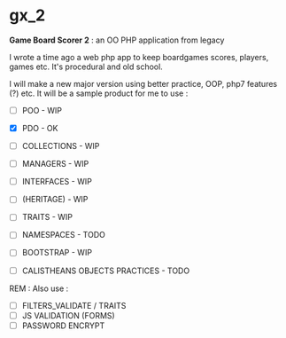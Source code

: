 # gx_2
**Game Board Scorer 2**  : an OO PHP application from legacy

I wrote a time ago a web php app to keep boardgames scores, players, games etc.
It's procedural and old school.

I will make a new major version using better practice, OOP, php7 features (?) etc.
It will be a sample product for me to use :
- [ ] POO - WIP
- [x] PDO - OK
- [ ] COLLECTIONS - WIP
- [ ] MANAGERS - WIP
- [ ] INTERFACES - WIP
- [ ] (HERITAGE) - WIP
- [ ] TRAITS - WIP
- [ ] NAMESPACES - TODO
- [ ] BOOTSTRAP - WIP
- [ ] CALISTHEANS OBJECTS PRACTICES - TODO


REM :
Also use :
- [ ] FILTERS_VALIDATE / TRAITS
- [ ] JS VALIDATION (FORMS)
- [ ] PASSWORD ENCRYPT
